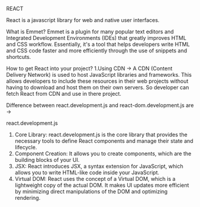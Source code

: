 REACT

React is a javascript library for web and native user interfaces.

What is Emmet?
Emmet is a plugin for many popular text editors and Integrated Development Environments (IDEs) that greatly improves HTML and CSS workflow. Essentially, it's a tool that helps developers write HTML and CSS code faster and more efficiently through the use of snippets and shortcuts. 

How to get React into your project?
1.Using CDN -> A CDN (Content Delivery Network) is used to host JavaScript libraries and frameworks. This allows developers to include these resources in their web projects without having to download and host them on their own servers. So developer can fetch React from CDN and use in there project.

<script crossorigin src="https://unpkg.com/react@18/umd/react.development.js"></script>
<script crossorigin src="https://unpkg.com/react-dom@18/umd/react-dom.development.js"></script>

Difference between react.development.js and react-dom.development.js are ->

react.development.js
1. Core Library: react.development.js is the core library that provides the necessary tools to define React components and manage their state and lifecycle.
2. Component Creation: It allows you to create components, which are the building blocks of your UI.
3. JSX: React introduces JSX, a syntax extension for JavaScript, which allows you to write HTML-like code inside your JavaScript.
4. Virtual DOM: React uses the concept of a Virtual DOM, which is a lightweight copy of the actual DOM. It makes UI updates more efficient by minimizing direct manipulations of the DOM and optimizing rendering.
